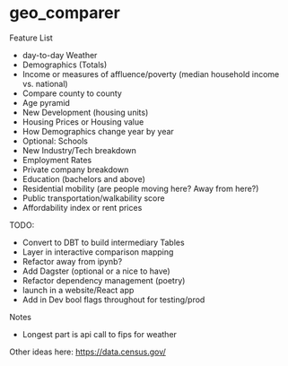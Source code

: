 # geo_comparer

Feature List
* day-to-day Weather
* Demographics (Totals)
* Income or measures of affluence/poverty (median household income vs. national)
* Compare county to county
* Age pyramid
* New Development (housing units) 
* Housing Prices or Housing value
* How Demographics change year by year
* Optional: Schools
* New Industry/Tech breakdown
* Employment Rates
* Private company breakdown
* Education (bachelors and above)
* Residential mobility (are people moving here? Away from here?)
* Public transportation/walkability score
* Affordability index or rent prices

TODO:
* Convert to DBT to build intermediary Tables
* Layer in interactive comparison mapping
* Refactor away from ipynb?
* Add Dagster (optional or a nice to have)
* Refactor dependency management (poetry)
* launch in a website/React app
* Add in Dev bool flags throughout for testing/prod

Notes
* Longest part is api call to fips for weather

Other ideas here: https://data.census.gov/